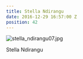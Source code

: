 ```yaml
---
title: Stella Ndirangu
date: 2016-12-29 16:57:00 Z
position: 42
---
```


![stella_ndirangu07.jpg](/uploads/stella_ndirangu07.jpg)

Stella Ndirangu